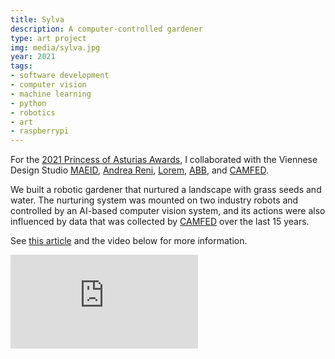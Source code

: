 ```yaml
---
title: Sylva
description: A computer-controlled gardener
type: art project
img: media/sylva.jpg
year: 2021
tags:
- software development
- computer vision
- machine learning
- python
- robotics
- art
- raspberrypi
---
```

For the [2021 Princess of Asturias Awards](https://www.fpa.es/en/princess-of-asturias-awards/), I collaborated with the Viennese Design Studio [MAEID](https://maeid.com/), [Andrea Reni](https://andreareni.com/), [Lorem](http://www.lorem.parts/), [ABB](https://global.abb/group/en), and [CAMFED](https://camfed.org/eur/).

We built a robotic gardener that nurtured a landscape with grass seeds and water. The nurturing system was mounted on two industry robots and controlled by an AI-based computer vision system, and its actions were also influenced by data that was collected by [CAMFED](https://camfed.org/eur/) over the last 15 years.

See [this article](https://new.abb.com/products/robotics/es/events/princesa-de-asturias) and the video below for more information.

<div class="video-container">
<iframe class="video" src="https://www.youtube.com/embed/crmoHesbwL0" title="YouTube video player" frameborder="0" allow="accelerometer; autoplay; clipboard-write; encrypted-media; gyroscope; picture-in-picture" allowfullscreen></iframe>
</div>
